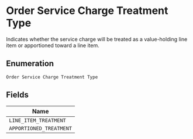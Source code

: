 
# Order Service Charge Treatment Type

Indicates whether the service charge will be treated as a value-holding line item or
apportioned toward a line item.

## Enumeration

`Order Service Charge Treatment Type`

## Fields

| Name |
|  --- |
| `LINE_ITEM_TREATMENT` |
| `APPORTIONED_TREATMENT` |

